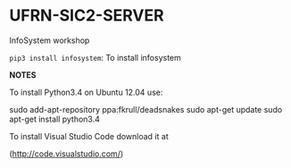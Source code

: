 # UFRN-SIC2-SERVER

InfoSystem workshop

`pip3 install infosystem`: To install infosystem

<b>NOTES</b>

To install Python3.4 on Ubuntu 12.04 use:

sudo add-apt-repository ppa:fkrull/deadsnakes
sudo apt-get update
sudo apt-get install python3.4

To install Visual Studio Code download it at

(http://code.visualstudio.com/)
